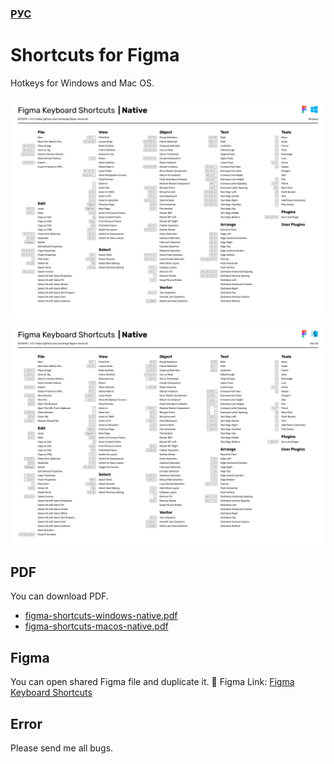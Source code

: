 ### [РУС](./README-RU.md)

# Shortcuts for Figma
Hotkeys for Windows and Mac OS.

![Windows shortcuts](./images/figma-shortcuts-windows-native.png)
![MacOS shortcuts](./images/figma-shortcuts-macos-native.png)

## PDF
You can download PDF.
- [figma-shortcuts-windows-native.pdf](./pdf/figma-shortcuts-windows-native.pdf)
- [figma-shortcuts-macos-native.pdf](./pdf/figma-shortcuts-macos-native.pdf)

## Figma
You can open shared Figma file and duplicate it.
🖖 Figma Link: [Figma Keyboard Shortcuts](https://www.figma.com/file/PUnOKWnIsQxBFrFAGVBgEW/Figma-Keyboard-Shortcuts?node-id=0%3A1)

## Error
Please send me all bugs.
